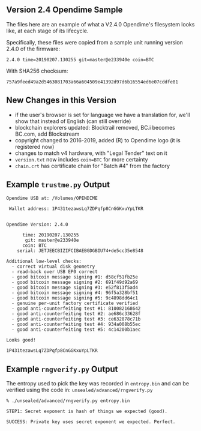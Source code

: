 
## Version 2.4 Opendime Sample

The files here are an example of what a V2.4.0 Opendime's filesystem
looks like, at each stage of its lifecycle.

Specifically, these files were copied from a sample unit running
version 2.4.0 of the firmware:

```
2.4.0 time=20190207.130255 git=master@e233940e coin=BTC
```

With SHA256 checksum:

```
757a9feed49a2d5463081703a66a604509e41392d97d6b16554ed6e07cddfe81
```

## New Changes in this Version

- if the user's browser is set for language we have a translation for, we'll show that instead of English (can still override)
- blockchain explorers updated: Blocktrail removed, BC.i becomes BC.com, add Blockstream
- copyright changed to 2016-2019, added (R) to Opendime logo (it is registered now)
- changes to match v4 hardware, with "Legal Tender" text on it
- `version.txt` now includes `coin=BTC` for more certainty
- `chain.crt` has certificate chain for "Batch #4" from the factory


## Example `trustme.py` Output

```
Opendime USB at: /Volumes/OPENDIME

 Wallet address: 1P431tezawsLq7ZDPqfp8CnGGKxuYpLTKR


Opendime Version: 2.4.0

      time: 20190207.130255
       git: master@e233940e
      coin: BTC
    serial: JETJEECBIZIFCIBAEBGDGBIU74+de5cc35e8548

Additional low-level checks:
  - correct virtual disk geometry
  - read-back over USB EP0 correct
  - good bitcoin message signing #1: d58cf51fb25e
  - good bitcoin message signing #2: 691f49d92a69
  - good bitcoin message signing #3: e52f813f5ad4
  - good bitcoin message signing #4: 96f5a328bf51
  - good bitcoin message signing #5: 9c4898dd64c1
  - genuine per-unit factory certificate verified
  - good anti-counterfeiting test #1: 810082168642
  - good anti-counterfeiting test #2: ae686c33628f
  - good anti-counterfeiting test #3: ce632878c71b
  - good anti-counterfeiting test #4: 934a008b55ec
  - good anti-counterfeiting test #5: 4c14200b1aec

Looks good!

1P431tezawsLq7ZDPqfp8CnGGKxuYpLTKR
```


## Example `rngverify.py` Output

The entropy used to pick the key was recorded in `entropy.bin`
and can be verified using the code in:
`unsealed/advanced/rngverify.py`

```
% ./unsealed/advanced/rngverify.py entropy.bin

STEP1: Secret exponent is hash of things we expected (good).

SUCCESS: Private key uses secret exponent we expected. Perfect.

```
